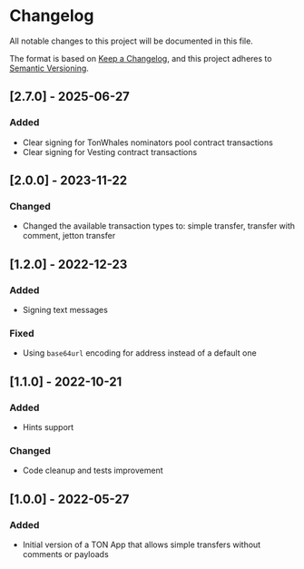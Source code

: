 # Changelog

All notable changes to this project will be documented in this file.

The format is based on [Keep a Changelog](https://keepachangelog.com/en/1.0.0/),
and this project adheres to [Semantic Versioning](https://semver.org/spec/v2.0.0.html).

## [2.7.0] - 2025-06-27

### Added

- Clear signing for TonWhales nominators pool contract transactions
- Clear signing for Vesting contract transactions

## [2.0.0] - 2023-11-22

### Changed

- Changed the available transaction types to: simple transfer, transfer with comment, jetton transfer

## [1.2.0] - 2022-12-23

### Added

- Signing text messages

### Fixed

- Using `base64url` encoding for address instead of a default one

## [1.1.0] - 2022-10-21

### Added

- Hints support

### Changed

- Code cleanup and tests improvement

## [1.0.0] - 2022-05-27

### Added

- Initial version of a TON App that allows simple transfers without comments or payloads
